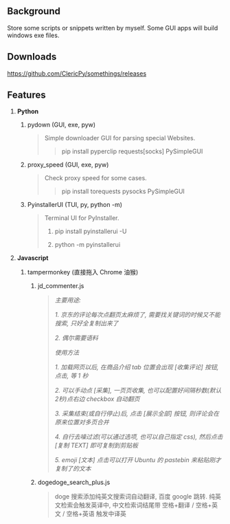 
## Background

Store some scripts or snippets written by myself. Some GUI apps will build windows exe files.

## Downloads

https://github.com/ClericPy/somethings/releases

## Features

1. **Python**

   1. pydown (GUI, exe, pyw)

      > Simple downloader GUI for parsing special Websites.
      >
      > > pip install pyperclip requests[socks] PySimpleGUI

   2. proxy_speed (GUI, exe, pyw)

      > Check proxy speed for some cases.
      >
      > > pip install torequests pysocks PySimpleGUI

   3. PyinstallerUI  (TUI, py, python -m)

      > Terminal UI for PyInstaller.
      >
      > 1. pip install pyinstallerui -U
      >
      > 2. python -m pyinstallerui

2. **Javascript**
   1. tampermonkey (直接拖入 Chrome 油猴)

      1. jd_commenter.js

         > *主要用途:*
         >
         > *1. 京东的评论每次点翻页太麻烦了, 需要找关键词的时候又不能搜索, 只好全复制出来了*
         >
         > *2. 偶尔需要语料*
         >
         > 
         >
         > *使用方法*
         >
         > *1. 加载网页以后, 在商品介绍 tab 位置会出现 [收集评论] 按钮, 点击, 等 1 秒*
         >
         > *2. 可以手动点 [采集], 一页页收集, 也可以配置好间隔秒数(默认2秒)点右边 checkbox 自动翻页*
         >
         > *3. 采集结束(或自行停止)后, 点击 [展示全部] 按钮, 则评论会在原来位置对多页合并*
         >
         > *4. 自行去噪过滤(可以通过选项, 也可以自己指定 css), 然后点击 [复制 TEXT] 即可复制到剪贴板*
         >
         > *5. emoji [文本] 点击可以打开 Ubuntu 的 pastebin 来粘贴刚才复制了的文本*

      2. dogedoge_search_plus.js
      
         > doge 搜索添加纯英文搜索词自动翻译, 百度 google 跳转. 纯英文检索会触发英译中, 中文检索词结尾带 空格+翻译 / 空格+英文 / 空格+英语 触发中译英
